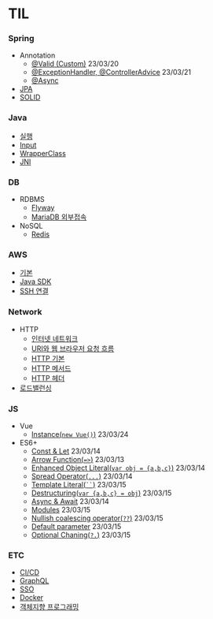# TIL

### Spring
- Annotation
  - [@Valid (Custom)](https://github.com/KEJ94/TIL/blob/main/Spring/Valid.md) 23/03/20
  - [@ExceptionHandler, @ControllerAdvice](https://github.com/KEJ94/TIL/blob/main/Spring/ControllerAdvice.md) 23/03/21
  - [@Async](https://github.com/KEJ94/TIL/blob/main/Spring/비동기_메서드.md)
- [JPA](https://github.com/KEJ94/TIL/blob/main/Spring/JPA.md)
- [SOLID](https://github.com/KEJ94/TIL/blob/main/Java/SOLID.md)

### Java
- [실행](https://github.com/KEJ94/TIL/blob/main/Java/실행.md)
- [Input](https://github.com/KEJ94/TIL/blob/main/Java/입력.md)
- [WrapperClass](https://github.com/KEJ94/TIL/blob/main/Java/WrapperClass.md)
- [JNI](https://github.com/KEJ94/TIL/blob/main/Java/JNI.md)


### DB
- RDBMS
  - [Flyway](https://github.com/KEJ94/TIL/blob/main/DB/Flyway.md)
  - [MariaDB 외부접속](https://github.com/KEJ94/TIL/blob/main/DB/외부접속.md) 
- NoSQL
  - [Redis](https://github.com/KEJ94/TIL/blob/main/DB/Redis.md)

### AWS
- [기본](https://github.com/KEJ94/TIL/blob/main/AWS/기본.md)
- [Java SDK](https://github.com/KEJ94/TIL/blob/main/AWS/Java_SDK.md)
- [SSH 연결](https://github.com/KEJ94/TIL/blob/main/AWS/SSH_연결.md)

### Network
- HTTP
  - [인터넷 네트워크](https://github.com/KEJ94/TIL/blob/main/Network/인터넷_네트워크.md)
  - [URI와 웹 브라우저 요청 흐름](https://github.com/KEJ94/TIL/blob/main/Network/URI와_웹_브라우저_요청_흐름.md)
  - [HTTP 기본](https://github.com/KEJ94/TIL/blob/main/Network/HTTP_기본.md)
  - [HTTP 메서드](https://github.com/KEJ94/TIL/blob/main/Network/HTTP_메서드.md)
  - [HTTP 헤더](https://github.com/KEJ94/TIL/blob/main/Network/HTTP_헤더.md)
- [로드밸런싱](https://github.com/KEJ94/TIL/blob/main/Network/로드밸런싱.md)

 ### JS
- Vue
  - [Instance(```new Vue()```)](https://github.com/KEJ94/TIL/blob/main/JS/Vue/Instance.md) 23/03/24    
- ES6+
  - [Const & Let](https://github.com/KEJ94/TIL/blob/main/JS/ES6/constlet.md) 23/03/14 
  - [Arrow Function(```=>```)](https://github.com/KEJ94/TIL/blob/main/JS/ES6/arrowfunction.md) 23/03/13 
  - [Enhanced Object Literal(```var obj = {a,b,c}```)](https://github.com/KEJ94/TIL/blob/main/JS/ES6/enhanced_object_literal.md) 23/03/14  
  - [Spread Operator(```...```)](https://github.com/KEJ94/TIL/blob/main/JS/ES6/spread_operator.md) 23/03/14  
  - [Template Literal(``` `` ```)](https://github.com/KEJ94/TIL/blob/main/JS/ES6/template_literal.md) 23/03/15  
  - [Destructuring(```var {a,b,c} = obj```)](https://github.com/KEJ94/TIL/blob/main/JS/ES6/destructuring.md) 23/03/15  
  - [Async & Await](https://github.com/KEJ94/TIL/blob/main/JS/ES6/asyncawait.md) 23/03/14 
  - [Modules](https://github.com/KEJ94/TIL/blob/main/JS/ES6/modules.md) 23/03/15 
  - [Nullish coalescing operator(```??```)](https://github.com/KEJ94/TIL/blob/main/JS/ES6/nullish_coalescing_operator.md) 23/03/15 
  - [Default parameter](https://github.com/KEJ94/TIL/blob/main/JS/ES6/default_parameter.md) 23/03/15 
  - [Optional Chaning(```?.```)](https://github.com/KEJ94/TIL/blob/main/JS/ES6/optional_chaning.md) 23/03/15 

### ETC
 - [CI/CD](https://github.com/KEJ94/TIL/blob/main/ETC/CI_CD.md)
 - [GraphQL](https://github.com/KEJ94/TIL/blob/main/ETC/GraphQL.md)
 - [SSO](https://github.com/KEJ94/TIL/blob/main/ETC/SSO.md)
 - [Docker](https://github.com/KEJ94/TIL/blob/main/ETC/Docker.md)  
 - [객체지향 프로그래밍](https://github.com/KEJ94/TIL/blob/main/Java/객체지향_프로그래밍.md)
 
